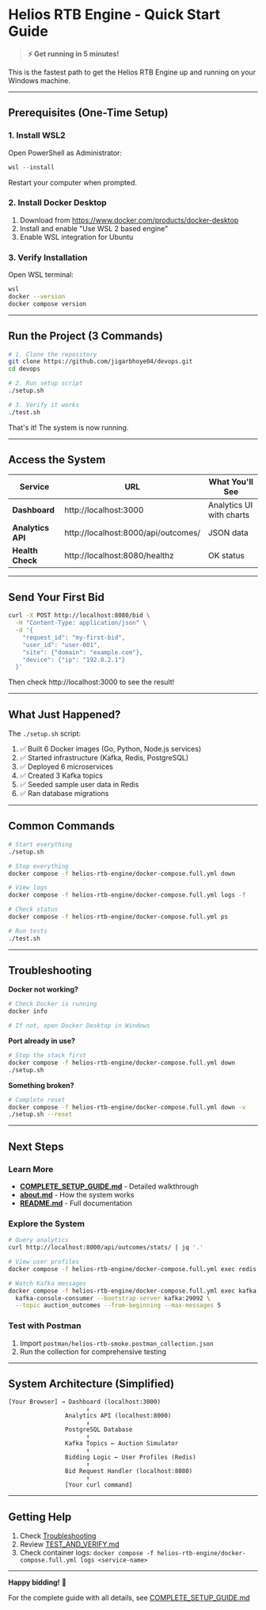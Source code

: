 # Helios RTB Engine - Quick Start Guide

> **⚡ Get running in 5 minutes!**

This is the fastest path to get the Helios RTB Engine up and running on your Windows machine.

---

## Prerequisites (One-Time Setup)

### 1. Install WSL2

Open PowerShell as Administrator:

```powershell
wsl --install
```

Restart your computer when prompted.

### 2. Install Docker Desktop

1. Download from https://www.docker.com/products/docker-desktop
2. Install and enable "Use WSL 2 based engine"
3. Enable WSL integration for Ubuntu

### 3. Verify Installation

Open WSL terminal:

```bash
wsl
docker --version
docker compose version
```

---

## Run the Project (3 Commands)

```bash
# 1. Clone the repository
git clone https://github.com/jigarbhoye04/devops.git
cd devops

# 2. Run setup script
./setup.sh

# 3. Verify it works
./test.sh
```

That's it! The system is now running.

---

## Access the System

| Service | URL | What You'll See |
|---------|-----|-----------------|
| **Dashboard** | http://localhost:3000 | Analytics UI with charts |
| **Analytics API** | http://localhost:8000/api/outcomes/ | JSON data |
| **Health Check** | http://localhost:8080/healthz | OK status |

---

## Send Your First Bid

```bash
curl -X POST http://localhost:8080/bid \
  -H "Content-Type: application/json" \
  -d '{
    "request_id": "my-first-bid",
    "user_id": "user-001",
    "site": {"domain": "example.com"},
    "device": {"ip": "192.0.2.1"}
  }'
```

Then check http://localhost:3000 to see the result!

---

## What Just Happened?

The `./setup.sh` script:
1. ✅ Built 6 Docker images (Go, Python, Node.js services)
2. ✅ Started infrastructure (Kafka, Redis, PostgreSQL)
3. ✅ Deployed 6 microservices
4. ✅ Created 3 Kafka topics
5. ✅ Seeded sample user data in Redis
6. ✅ Ran database migrations

---

## Common Commands

```bash
# Start everything
./setup.sh

# Stop everything
docker compose -f helios-rtb-engine/docker-compose.full.yml down

# View logs
docker compose -f helios-rtb-engine/docker-compose.full.yml logs -f

# Check status
docker compose -f helios-rtb-engine/docker-compose.full.yml ps

# Run tests
./test.sh
```

---

## Troubleshooting

**Docker not working?**
```bash
# Check Docker is running
docker info

# If not, open Docker Desktop in Windows
```

**Port already in use?**
```bash
# Stop the stack first
docker compose -f helios-rtb-engine/docker-compose.full.yml down
./setup.sh
```

**Something broken?**
```bash
# Complete reset
docker compose -f helios-rtb-engine/docker-compose.full.yml down -v
./setup.sh --reset
```

---

## Next Steps

### Learn More
- **[COMPLETE_SETUP_GUIDE.md](COMPLETE_SETUP_GUIDE.md)** - Detailed walkthrough
- **[about.md](about.md)** - How the system works
- **[README.md](README.md)** - Full documentation

### Explore the System
```bash
# Query analytics
curl http://localhost:8000/api/outcomes/stats/ | jq '.'

# View user profiles
docker compose -f helios-rtb-engine/docker-compose.full.yml exec redis redis-cli KEYS "user-*"

# Watch Kafka messages
docker compose -f helios-rtb-engine/docker-compose.full.yml exec kafka \
  kafka-console-consumer --bootstrap-server kafka:29092 \
  --topic auction_outcomes --from-beginning --max-messages 5
```

### Test with Postman
1. Import `postman/helios-rtb-smoke.postman_collection.json`
2. Run the collection for comprehensive testing

---

## System Architecture (Simplified)

```
[Your Browser] → Dashboard (localhost:3000)
                      ↓
                Analytics API (localhost:8000)
                      ↓
                PostgreSQL Database
                      ↑
                Kafka Topics ← Auction Simulator
                      ↑
                Bidding Logic ← User Profiles (Redis)
                      ↑
                Bid Request Handler (localhost:8080)
                      ↑
                [Your curl command]
```

---

## Getting Help

1. Check [Troubleshooting](COMPLETE_SETUP_GUIDE.md#9-troubleshooting)
2. Review [TEST_AND_VERIFY.md](TEST_AND_VERIFY.md)
3. Check container logs: `docker compose -f helios-rtb-engine/docker-compose.full.yml logs <service-name>`

---

**Happy bidding!** 🚀

For the complete guide with all details, see [COMPLETE_SETUP_GUIDE.md](COMPLETE_SETUP_GUIDE.md)
